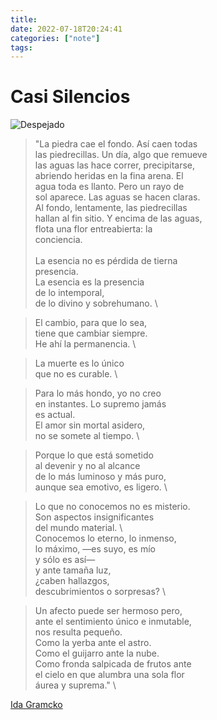 ```yaml
---
title:  
date: 2022-07-18T20:24:41 
categories: ["note"] 
tags: 
---
```



# Casi Silencios


![Despejado](https://i.imgur.com/PMZhdP2.jpg "En em campo, un atardecer de invierno")


>"La piedra cae el fondo. Así caen todas \
>las piedrecillas. Un día, algo que remueve \
>las aguas las hace correr, precipitarse, \
>abriendo heridas en la fina arena. El \
>agua toda es llanto. Pero un rayo de \
>sol aparece. Las aguas se hacen claras. \
>Al fondo, lentamente, las piedrecillas \
>hallan al fin sitio. Y encima de las aguas, \
>flota una flor entreabierta: la \
>conciencia. \
\
>La esencia no es pérdida de tierna \
>presencia. \
>La esencia es la presencia \
>de lo intemporal, \
>de lo divino y sobrehumano. \

>El cambio, para que lo sea, \
>tiene que cambiar siempre. \
>He ahí la permanencia. \

>La muerte es lo único \
>que no es curable. \

>Para lo más hondo, yo no creo \
>en instantes. Lo supremo jamás \
>es actual. \
>El amor sin mortal asidero, \
>no se somete al tiempo. \

>Porque lo que está sometido \
>al devenir y no al alcance \
>de lo más luminoso y más puro, \
>aunque sea emotivo, es ligero. \

>Lo que no conocemos no es misterio. \
>Son aspectos insignificantes \
>del mundo material. \  
>Conocemos lo eterno, lo inmenso, \
>lo máximo, —es suyo, es mío \
>y sólo es así— \
>y ante tamaña luz, \
>¿caben hallazgos, \
>descubrimientos o sorpresas? \

>Un afecto puede ser hermoso pero, \
>ante el sentimiento único e inmutable, \
>nos resulta pequeño. \
>Como la yerba ante el astro. \
>Como el guijarro ante la nube. \
>Como fronda salpicada de frutos ante \
>el cielo en que alumbra una sola flor \
>áurea y suprema." \


 [Ida Gramcko](https://vomiteunconejito.wordpress.com/2020/02/26/poemas-de-ida-gramcko/)


